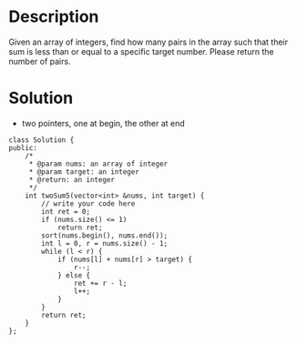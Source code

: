 # Description

Given an array of integers, find how many pairs in the array such that their sum is less than or equal to a specific target number. Please return the number of pairs.

# Solution

- two pointers, one at begin, the other at end
```
class Solution {
public:
    /*
     * @param nums: an array of integer
     * @param target: an integer
     * @return: an integer
     */
    int twoSum5(vector<int> &nums, int target) {
        // write your code here
        int ret = 0;
        if (nums.size() <= 1)
            return ret;
        sort(nums.begin(), nums.end());
        int l = 0, r = nums.size() - 1;
        while (l < r) {
            if (nums[l] + nums[r] > target) {
                r--;
            } else {
                ret += r - l;
                l++;
            }
        }
        return ret;
    }
};
```
